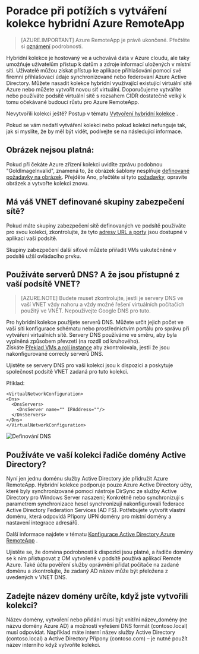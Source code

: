 
<properties
    pageTitle="Poradce při potížích s vytvářením kolekce hybridní RemoteApp | Microsoft Azure"
    description="Zjistěte, jak řešit problémy s chyby vytváření kolekce hybridní RemoteApp"
    services="remoteapp"
    documentationCenter=""
    authors="vkbucha"
    manager="mbaldwin" />

<tags
    ms.service="remoteapp"
    ms.workload="compute"
    ms.tgt_pltfrm="na"
    ms.devlang="na"
    ms.topic="article"
    ms.date="08/15/2016"
    ms.author="elizapo" />



# <a name="troubleshoot-creating-azure-remoteapp-hybrid-collections"></a>Poradce při potížích s vytváření kolekce hybridní Azure RemoteApp

> [AZURE.IMPORTANT]
> Azure RemoteApp je právě ukončené. Přečtěte si [oznámení](https://go.microsoft.com/fwlink/?linkid=821148) podrobnosti.

Hybridní kolekce je hostovaný ve a uchovává data v Azure cloudu, ale taky umožňuje uživatelům přístup k datům a zdroje informací uložených v místní síti. Uživatelé můžou získat přístup ke aplikace přihlašování pomocí své firemní přihlašovací údaje synchronizované nebo federovaní Azure Active Directory. Můžete nasadit kolekce hybridní využívající existující virtuální sítě Azure nebo můžete vytvořit novou síť virtuální. Doporučujeme vytváříte nebo používáte podsítě virtuální sítě s rozsahem CIDR dostatečně velký k tomu očekávané budoucí růstu pro Azure RemoteApp.

Nevytvořili kolekci ještě? Postup v tématu [Vytvoření hybridní kolekce](remoteapp-create-hybrid-deployment.md) .

Pokud se vám nedaří vytváření kolekci nebo pokud kolekci nefunguje tak, jak si myslíte, že by měl být vidět, podívejte se na následující informace.

## <a name="your-image-is-invalid"></a>Obrázek nejsou platná: ##
Pokud při čekáte Azure zřízení kolekci uvidíte zprávu podobnou "GoldImageInvalid", znamená to, že obrázek šablony nesplňuje [definované požadavky na obrázek](remoteapp-imagereqs.md). Přejděte Ano, přečtěte si tyto [požadavky](remoteapp-imagereqs.md), opravíte obrázek a vytvořte kolekci znovu.



## <a name="does-your-vnet-have-network-security-groups-defined"></a>Má váš VNET definované skupiny zabezpečení sítě? ##
Pokud máte skupiny zabezpečení sítě definovaných ve podsítě používáte pro svou kolekci, zkontrolujte, že tyto [adresy URL a porty](remoteapp-ports.md) jsou dostupné v aplikaci vaší podsítě.

Skupiny zabezpečení další síťové můžete přiřadit VMs uskutečněné v podsítě užší ovládacího prvku.

## <a name="are-you-using-your-own-dns-servers-and-are-they-accessible-from-your-vnet-subnet"></a>Používáte serverů DNS? A že jsou přístupné z vaší podsítě VNET? ##
>[AZURE.NOTE] Budete muset zkontrolujte, jestli je servery DNS ve vaší VNET vždy nahoru a vždy možné řešení virtuálních počítačích použitý ve VNET. Nepoužívejte Google DNS pro tuto.


Pro hybridní kolekce použijete serverů DNS. Můžete určit jejich počet ve vaší síti konfigurace schématu nebo prostřednictvím portálu pro správu při vytváření virtuálních sítě. Servery DNS používáme ve směru, aby byla vyplněná způsobem převzetí (na rozdíl od kruhového).  
Získáte [Překlad VMs a rolí instance](../virtual-network/virtual-networks-name-resolution-for-vms-and-role-instances.md) aby zkontrolovala, jestli že jsou nakonfigurované correcly serverů DNS.

Ujistěte se servery DNS pro vaši kolekci jsou k dispozici a poskytuje společnost podsítě VNET zadaná pro tuto kolekci.

Příklad:

    <VirtualNetworkConfiguration>
    <Dns>
      <DnsServers>
        <DnsServer name="" IPAddress=""/>
      </DnsServers>
    </Dns>
    </VirtualNetworkConfiguration>

![Definování DNS](./media/remoteapp-hybridtrouble/dnsvpn.png)

## <a name="are-you-using-an-active-directory-domain-controller-in-your-collection"></a>Používáte ve vaší kolekci řadiče domény Active Directory? ##
Nyní jen jednu doménu služby Active Directory jde přidružit Azure RemoteApp. Hybridní kolekce podporuje pouze Azure Active Directory účty, které byly synchronizované pomocí nástroje DirSync ze služby Active Directory pro Windows Server nasazení; Konkrétně nebo synchronizují s parametrem synchronizace hesel synchronizují nakonfigurovali federace Active Directory Federation Services (AD FS). Potřebujete vytvořit vlastní doménu, která odpovídá Přípony UPN domény pro místní domény a nastavení integrace adresářů.

Další informace najdete v tématu [Konfigurace Active Directory Azure RemoteApp](remoteapp-ad.md) .

Ujistěte se, že doména podrobnosti k dispozici jsou platné, a řadiče domény se k nim přistupovat z OM vytvořené v podsítě používá aplikací Remote Azure. Také účtu pověření služby oprávnění přidat počítače na zadané doménu a zkontrolujte, že zadaný AD název může být přeložena z uvedených v VNET DNS.

## <a name="what-domain-name-did-you-specify-when-you-created-your-collection"></a>Zadejte název domény určíte, když jste vytvořili kolekci? ##

Název domény, vytvoření nebo přidání musí být vnitřní název_domény (ne názvu domény Azure AD) a možností vyřešení DNS formát (contoso.local) musí odpovídat. Například máte interní název služby Active Directory (contoso.local) a Active Directory Přípony (contoso.com) – je nutné použít název interního když vytvoříte kolekci.
